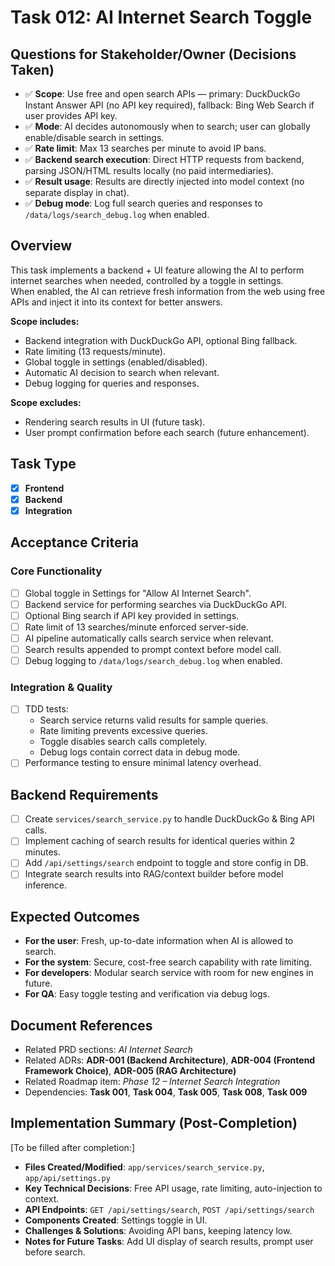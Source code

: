 # Task 012: AI Internet Search Toggle

## Questions for Stakeholder/Owner (Decisions Taken)
- ✅ **Scope**: Use free and open search APIs — primary: DuckDuckGo Instant Answer API (no API key required), fallback: Bing Web Search if user provides API key.
- ✅ **Mode**: AI decides autonomously when to search; user can globally enable/disable search in settings.
- ✅ **Rate limit**: Max 13 searches per minute to avoid IP bans.
- ✅ **Backend search execution**: Direct HTTP requests from backend, parsing JSON/HTML results locally (no paid intermediaries).
- ✅ **Result usage**: Results are directly injected into model context (no separate display in chat).
- ✅ **Debug mode**: Log full search queries and responses to `/data/logs/search_debug.log` when enabled.

## Overview
This task implements a backend + UI feature allowing the AI to perform internet searches when needed, controlled by a toggle in settings.  
When enabled, the AI can retrieve fresh information from the web using free APIs and inject it into its context for better answers.

**Scope includes:**
- Backend integration with DuckDuckGo API, optional Bing fallback.
- Rate limiting (13 requests/minute).
- Global toggle in settings (enabled/disabled).
- Automatic AI decision to search when relevant.
- Debug logging for queries and responses.

**Scope excludes:**
- Rendering search results in UI (future task).
- User prompt confirmation before each search (future enhancement).

## Task Type
- [x] **Frontend**
- [x] **Backend**
- [x] **Integration**

## Acceptance Criteria
### Core Functionality
- [ ] Global toggle in Settings for "Allow AI Internet Search".
- [ ] Backend service for performing searches via DuckDuckGo API.
- [ ] Optional Bing search if API key provided in settings.
- [ ] Rate limit of 13 searches/minute enforced server-side.
- [ ] AI pipeline automatically calls search service when relevant.
- [ ] Search results appended to prompt context before model call.
- [ ] Debug logging to `/data/logs/search_debug.log` when enabled.

### Integration & Quality
- [ ] TDD tests:
  - Search service returns valid results for sample queries.
  - Rate limiting prevents excessive queries.
  - Toggle disables search calls completely.
  - Debug logs contain correct data in debug mode.
- [ ] Performance testing to ensure minimal latency overhead.

## Backend Requirements
- [ ] Create `services/search_service.py` to handle DuckDuckGo & Bing API calls.
- [ ] Implement caching of search results for identical queries within 2 minutes.
- [ ] Add `/api/settings/search` endpoint to toggle and store config in DB.
- [ ] Integrate search results into RAG/context builder before model inference.

## Expected Outcomes
- **For the user**: Fresh, up-to-date information when AI is allowed to search.
- **For the system**: Secure, cost-free search capability with rate limiting.
- **For developers**: Modular search service with room for new engines in future.
- **For QA**: Easy toggle testing and verification via debug logs.

## Document References
- Related PRD sections: *AI Internet Search*
- Related ADRs: **ADR-001 (Backend Architecture)**, **ADR-004 (Frontend Framework Choice)**, **ADR-005 (RAG Architecture)**
- Related Roadmap item: *Phase 12 – Internet Search Integration*
- Dependencies: **Task 001**, **Task 004**, **Task 005**, **Task 008**, **Task 009**

## Implementation Summary (Post-Completion)
[To be filled after completion:]
- **Files Created/Modified**: `app/services/search_service.py`, `app/api/settings.py`
- **Key Technical Decisions**: Free API usage, rate limiting, auto-injection to context.
- **API Endpoints**: `GET /api/settings/search`, `POST /api/settings/search`
- **Components Created**: Settings toggle in UI.
- **Challenges & Solutions**: Avoiding API bans, keeping latency low.
- **Notes for Future Tasks**: Add UI display of search results, prompt user before search.
